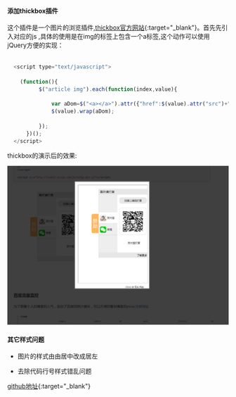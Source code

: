 
#### 添加thickbox插件       

这个插件是一个图片的浏览插件,[thickbox官方网站](http://codylindley.com/thickbox/){:target="_blank"}。首先先引入对应的js ,具体的使用是在img的标签上包含一个a标签,这个动作可以使用jQuery方便的实现：   

  ``` js       

	<script type="text/javascript">
	    
	  (function(){
	        $("article img").each(function(index,value){

	            var aDom=$("<a></a>").attr({"href":$(value).attr("src")+"?inlineId=myOnPageContent"}).addClass("thickbox");
	            $(value).wrap(aDom);

	        });
	    })();
	</script>

  ```     
  thickbox的演示后的效果:

  ![thickbox](/img/assets/thickbox.png)

#### 其它样式问题
- 图片的样式由由居中改成居左   

- 去除代码行号样式错乱问题   


[github地址](https://github.com/fuwei199006/JekyllTemplate){:target="_blank"}
